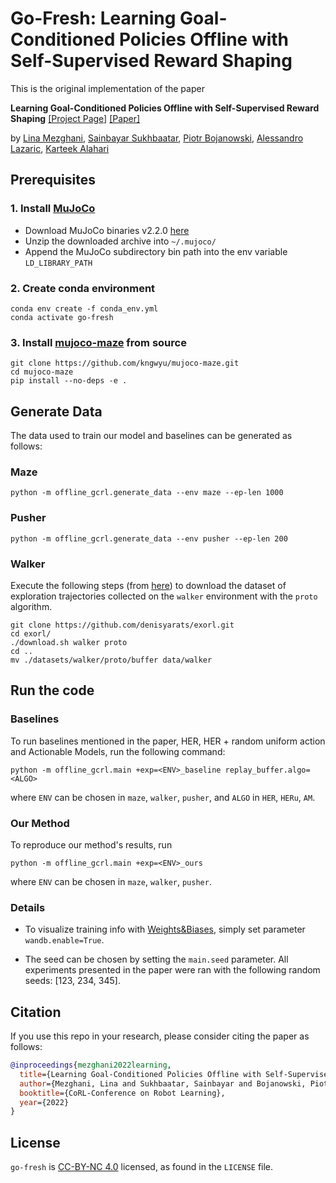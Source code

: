 # Go-Fresh: Learning Goal-Conditioned Policies Offline with Self-Supervised Reward Shaping

This is the original implementation of the paper

**Learning Goal-Conditioned Policies Offline with Self-Supervised Reward Shaping** [[Project Page]](https://linamezghani.github.io/go-fresh) [[Paper]](https://openreview.net/forum?id=8tmKW-NG2bH)

by [Lina Mezghani](https://linamezghani.github.io/), [Sainbayar Sukhbaatar](https://scholar.google.com/citations?user=ri1sE34AAAAJ&hl=en), [Piotr Bojanowski](https://scholar.google.fr/citations?user=lJ_oh2EAAAAJ&hl=en), [Alessandro Lazaric](https://scholar.google.com/citations?user=6JZ3R6wAAAAJ&hl=en), [Karteek Alahari](https://lear.inrialpes.fr/people/alahari/)

## Prerequisites

### 1. Install [MuJoCo](https://mujoco.org/)

* Download MuJoCo binaries v2.2.0 [here](https://github.com/deepmind/mujoco/releases)
* Unzip the downloaded archive into `~/.mujoco/`
* Append the MuJoCo subdirectory bin path into the env variable `LD_LIBRARY_PATH`

### 2. Create conda environment

```shell
conda env create -f conda_env.yml
conda activate go-fresh
```

### 3. Install [mujoco-maze](https://github.com/kngwyu/mujoco-maze) from source

```shell
git clone https://github.com/kngwyu/mujoco-maze.git
cd mujoco-maze
pip install --no-deps -e .
```

## Generate Data

The data used to train our model and baselines can be generated as follows:

### Maze

```shell
python -m offline_gcrl.generate_data --env maze --ep-len 1000
```

### Pusher

```shell
python -m offline_gcrl.generate_data --env pusher --ep-len 200
```

### Walker

Execute the following steps (from [here](https://github.com/denisyarats/exorl#datasets)) to download the dataset of exploration trajectories collected on the `walker` environment with the `proto` algorithm.

```shell
git clone https://github.com/denisyarats/exorl.git
cd exorl/
./download.sh walker proto
cd ..
mv ./datasets/walker/proto/buffer data/walker
```

## Run the code

### Baselines

To run baselines mentioned in the paper, HER, HER + random uniform action and Actionable Models, run the following command:

```shell
python -m offline_gcrl.main +exp=<ENV>_baseline replay_buffer.algo=<ALGO>
```

where `ENV` can be chosen in `maze`, `walker`, `pusher`, and `ALGO` in `HER`, `HERu`, `AM`.

### Our Method

To reproduce our method's results, run

```shell
python -m offline_gcrl.main +exp=<ENV>_ours
```

where `ENV` can be chosen in `maze`, `walker`, `pusher`.

### Details

* To visualize training info with [Weights&Biases](https://wandb.ai/), simply set parameter `wandb.enable=True`.

* The seed can be chosen by setting the `main.seed` parameter. All experiments presented in the paper were ran with the following random seeds: [123, 234, 345].

## Citation

If you use this repo in your research, please consider citing the paper as follows:
```bibtex
@inproceedings{mezghani2022learning,
  title={Learning Goal-Conditioned Policies Offline with Self-Supervised Reward Shaping},
  author={Mezghani, Lina and Sukhbaatar, Sainbayar and Bojanowski, Piotr and Lazaric, Alessandro and Alahari, Karteek},
  booktitle={CoRL-Conference on Robot Learning},
  year={2022}
}
```

## License

`go-fresh` is [CC-BY-NC 4.0](https://creativecommons.org/licenses/by-nc/4.0/legalcode) licensed, as found in the `LICENSE` file.
